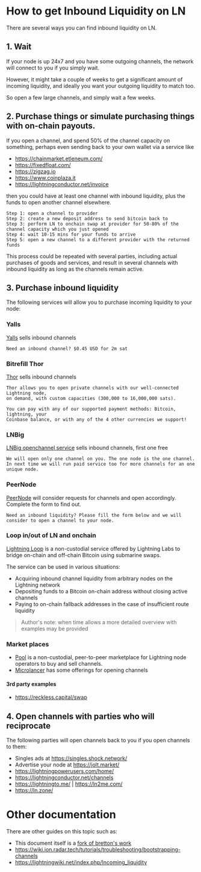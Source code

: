 # How to get Inbound Liquidity on LN

There are several ways you can find inbound liquidity on LN.

## 1. Wait

If your node is up 24x7 and you have some outgoing channels, the network will connect to you if you simply wait.

However, it might take a couple of weeks to get a significant amount of incoming liquidity, and ideally you want your outgoing liquidity to match too.

So open a few large channels, and simply wait a few weeks.

## 2. Purchase things or simulate purchasing things with on-chain payouts.

If you open a channel, and spend 50% of the channel capacity on something, perhaps even sending back to your own wallet via a service like
* https://chainmarket.etleneum.com/
* https://fixedfloat.com/
* https://zigzag.io
* https://www.coinplaza.it
* https://lightningconductor.net/invoice

then you could have at least one channel with inbound liquidity, plus the funds to open another channel elsewhere.

```
Step 1: open a channel to provider
Step 2: create a new deposit address to send bitcoin back to
Step 3: perform LN to onchain swap at provider for 50-80% of the channel capacity which you just opened
Step 4: wait 10-15 mins for your funds to arrive
Step 5: open a new channel to a different provider with the returned funds
```

This process could be repeated with several parties, including actual purchases of goods and services, and result in several channels with inbound liquidity as long as the channels remain active. 

## 3. Purchase inbound liquidity

The following services will allow you to purchase incoming liquidity to your node:

### Yalls

[Yalls](https://yalls.org/about/) sells inbound channels

```
Need an inbound channel? $0.45 USD for 2m sat
```

### Bitrefill Thor

[Thor](https://www.bitrefill.com/thor-lightning-network-channels/) sells inbound channels

```
Thor allows you to open private channels with our well-connected Lightning node,
on demand, with custom capacities (300,000 to 16,000,000 sats).

You can pay with any of our supported payment methods: Bitcoin, lightning, your
Coinbase balance, or with any of the 4 other currencies we support!
```

### LNBig

[LNBig openchannel service](https://lnbig.com/#/open-channel) sells inbound channels, first one free

```
We will open only one channel on you. The one node is the one channel. In next time we will run paid service too for more channels for an one unique node. 
```

### PeerNode

[PeerNode](https://peernode.net/) will consider requests for channels and open accordingly. Complete the form to find out.

```
Need an inbound liquidity? Please fill the form below and we will consider to open a channel to your node.
```

### Loop in/out of LN and onchain

[Lightning Loop](https://github.com/lightninglabs/loop) is a non-custodial service offered by Lightning Labs to bridge on-chain and off-chain Bitcoin using submarine swaps.

The service can be used in various situations:
* Acquiring inbound channel liquidity from arbitrary nodes on the Lightning network
* Depositing funds to a Bitcoin on-chain address without closing active channels
* Paying to on-chain fallback addresses in the case of insufficient route liquidity

> Author's note: when time allows a more detailed overview with examples may be provided  

### Market places

* [Pool](https://lightning.engineering/pool/) is a non-custodial, peer-to-peer marketplace for Lightning node operators to buy and sell channels.
* [Microlancer](https://microlancer.io/) has some offerings for opening channels

#### 3rd party examples

* https://reckless.capital/swap

## 4. Open channels with parties who will reciprocate

The following parties will open channels back to you if you open channels to them:

* Singles ads at https://singles.shock.network/
* Advertise your node at https://jolt.market/
* https://lightningpowerusers.com/home/
* https://lightningconductor.net/channels
* https://lightningto.me/ | https://ln2me.com/
* https://ln.zone/

# Other documentation

There are other guides on this topic such as:

* This document itself is a [fork of bretton's work](https://gist.github.com/bretton/53bc511b6fdafef31951199dd25bbf88)
* https://wiki.ion.radar.tech/tutorials/troubleshooting/bootstrapping-channels
* https://lightningwiki.net/index.php/Incoming_liquidity

